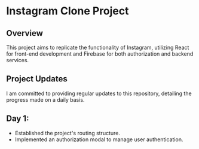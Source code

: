 # Instagram Clone Project

## Overview
This project aims to replicate the functionality of Instagram, utilizing React for front-end development and Firebase for both authorization and backend services.

## Project Updates
I am committed to providing regular updates to this repository, detailing the progress made on a daily basis.

## Day 1:
 - Established the project's routing structure.
 - Implemented an authorization modal to manage user authentication.